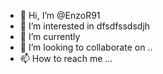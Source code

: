 - 👋 Hi, I’m @EnzoR91
- 👀 I’m interested in dfsdfssdsdjh
- 🌱 I’m currently 
- 💞️ I’m looking to collaborate on ..
- 📫 How to reach me ...

<!---
EnzoR91/EnzoR91 is a ✨ special ✨ repository because its `README.md` (this file) appears on your GitHub profile.
You can click the Preview link to take a look at your changes.
--->
